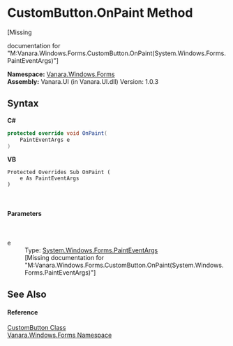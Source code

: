 # CustomButton.OnPaint Method 
 

\[Missing <summary> documentation for "M:Vanara.Windows.Forms.CustomButton.OnPaint(System.Windows.Forms.PaintEventArgs)"\]

**Namespace:**&nbsp;<a href="c580cf52-4028-70db-28d0-f9b1abc03861">Vanara.Windows.Forms</a><br />**Assembly:**&nbsp;Vanara.UI (in Vanara.UI.dll) Version: 1.0.3

## Syntax

**C#**<br />
``` C#
protected override void OnPaint(
	PaintEventArgs e
)
```

**VB**<br />
``` VB
Protected Overrides Sub OnPaint ( 
	e As PaintEventArgs
)
```

<br />

#### Parameters
&nbsp;<dl><dt>e</dt><dd>Type: <a href="http://msdn2.microsoft.com/en-us/library/1yfbfys7" target="_blank">System.Windows.Forms.PaintEventArgs</a><br />\[Missing <param name="e"/> documentation for "M:Vanara.Windows.Forms.CustomButton.OnPaint(System.Windows.Forms.PaintEventArgs)"\]</dd></dl>

## See Also


#### Reference
<a href="ceaad379-618b-53c3-677f-6e97494acb27">CustomButton Class</a><br /><a href="c580cf52-4028-70db-28d0-f9b1abc03861">Vanara.Windows.Forms Namespace</a><br />